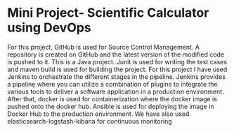 # Mini Project- Scientific Calculator using DevOps
For this project, GitHub is used for Source Control Management. A repository is created
on GitHub and the latest version of the modified code is pushed to it.
This is a Java project. Junit is used for writing the test cases and maven
build is used for building the project.
For this project I have used Jenkins to orchestrate the different stages in the pipeline.
Jenkins provides a pipeline where you can utilize a combination of plugins to integrate
the various tools to deliver a software application in a production environment.
After that, docker is used for containerization where the docker image is pushed onto
the docker hub.
Ansible is used for deploying the image in Docker Hub to the production environment.
We have also used elasticsearch-logstash-kibana for continuous monitoring
